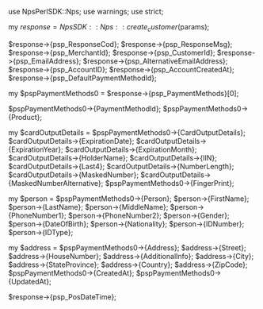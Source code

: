 use NpsPerlSDK::Nps;
use warnings;
use strict;

my $response = NpsSDK::Nps::create_customer($params);

$response->{psp_ResponseCod};
$response->{psp_ResponseMsg};
$response->{psp_MerchantId};
$response->{psp_CustomerId};
$response->{psp_EmailAddress};
$response->{psp_AlternativeEmailAddress};
$response->{psp_AccountID};
$response->{psp_AccountCreatedAt};
$response->{psp_DefaultPaymentMethodId};

my $pspPaymentMethods0 = $response->{psp_PaymentMethods}[0];

$pspPaymentMethods0->{PaymentMethodId};
$pspPaymentMethods0->{Product};

my $cardOutputDetails = $pspPaymentMethods0->{CardOutputDetails};
$cardOutputDetails->{ExpirationDate};
$cardOutputDetails->{ExpirationYear};
$cardOutputDetails->{ExpirationMonth};
$cardOutputDetails->{HolderName};
$cardOutputDetails->{IIN};
$cardOutputDetails->{Last4};
$cardOutputDetails->{NumberLength};
$cardOutputDetails->{MaskedNumber};
$cardOutputDetails->{MaskedNumberAlternative};
$pspPaymentMethods0->{FingerPrint};

my $person = $pspPaymentMethods0->{Person};
$person->{FirstName};
$person->{LastName};
$person->{MiddleName};
$person->{PhoneNumber1};
$person->{PhoneNumber2};
$person->{Gender};
$person->{DateOfBirth};
$person->{Nationality};
$person->{IDNumber};
$person->{IDType};

my $address = $pspPaymentMethods0->{Address};
$address->{Street};
$address->{HouseNumber};
$address->{AdditionalInfo};
$address->{City};
$address->{StateProvince};
$address->{Country};
$address->{ZipCode};
$pspPaymentMethods0->{CreatedAt};
$pspPaymentMethods0->{UpdatedAt};

$response->{psp_PosDateTime};
